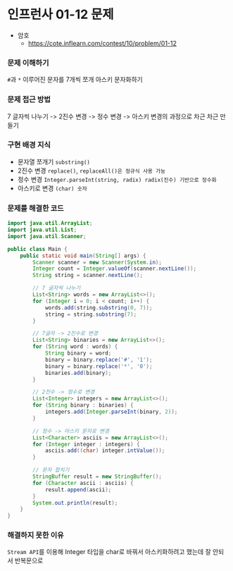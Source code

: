 # 인프런사 01-12 문제
- 암호
  - https://cote.inflearn.com/contest/10/problem/01-12

### 문제 이해하기
`#`과 `*` 이루어진 문자를 7개씩 쪼개 아스키 문자화하기

### 문제 접근 방법
7 글자씩 나누기 -> 2진수 변경 -> 정수 변경 -> 아스키 변경의 과정으로 차근 차근 만들기

### 구현 배경 지식
- 문자열 쪼개기 `substring()`
- 2진수 변경 `replace()`, `replaceAll()은 정규식 사용 가능`
- 정수 변경 `Integer.parseInt(string, radix) radix(진수) 기반으로 정수화` 
- 아스키로 변경 `(char) 숫자`

### 문제를 해결한 코드
```java
import java.util.ArrayList;
import java.util.List;
import java.util.Scanner;

public class Main {
    public static void main(String[] args) {
        Scanner scanner = new Scanner(System.in);
        Integer count = Integer.valueOf(scanner.nextLine());
        String string = scanner.nextLine();

        // 7 글자씩 나누기
        List<String> words = new ArrayList<>();
        for (Integer i = 0; i < count; i++) {
            words.add(string.substring(0, 7));
            string = string.substring(7);
        }

        // 7글자 -> 2진수로 변경
        List<String> binaries = new ArrayList<>();
        for (String word : words) {
            String binary = word;
            binary = binary.replace('#', '1');
            binary = binary.replace('*', '0');
            binaries.add(binary);
        }

        // 2진수 -> 정수로 변경
        List<Integer> integers = new ArrayList<>();
        for (String binary : binaries) {
            integers.add(Integer.parseInt(binary, 2));
        }

        // 정수 -> 아스키 문자로 변경
        List<Character> asciis = new ArrayList<>();
        for (Integer integer : integers) {
            asciis.add((char) integer.intValue());
        }

        // 문자 합치기
        StringBuffer result = new StringBuffer();
        for (Character ascii : asciis) {
            result.append(ascii);
        }
        System.out.println(result);
    }
}
```

### 해결하지 못한 이유
`Stream API`를 이용해 Integer 타입을 char로 바꿔서 아스키화하려고 했는데 잘 안되서 반복문으로 
